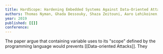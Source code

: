 ```yaml
---
title: HardScope: Hardening Embedded Systems Against Data-Oriented Attacks
authors: Thomas Nyman, Ghada Dessouky, Shaza Zeitouni, Aaro Lehikoinen, Andrew Paverd, N. Asokan, Ahmad-Reza Sadeghi
year: 2019
published: [[]]
conference: 
---
```


The paper argue that containing variable uses to its "scope" defined by the programming language would prevents [[Data-oriented Attacks]]. They 
